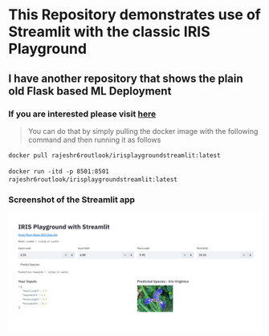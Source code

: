 # This Repository demonstrates use of Streamlit with the classic IRIS Playground


## I have another repository that shows the plain old Flask based ML Deployment

### If you are interested please visit [here](https://github.com/rajeshr6r/irisplayground)

> You can do that by simply pulling the docker image with the following command and then running it as follows

~~~
docker pull rajeshr6routlook/irisplaygroundstreamlit:latest

docker run -itd -p 8501:8501 rajeshr6routlook/irisplaygroundstreamlit:latest
~~~

### Screenshot of the Streamlit app

![screenshot](./img/iris_streamlitapp.png)
